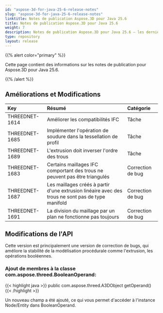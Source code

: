 ```yaml
---
id: "aspose-3d-for-java-25-6-release-notes"
slug: "aspose-3d-for-java-25-6-release-notes"
linktitle: Notes de publication Aspose.3D pour Java 25.6
title: Notes de publication Aspose.3D pour Java 25.6
weight: 7
description: Notes de publication Aspose.3D pour Java 25.6 – les dernières mises à jour et corrections.
type: repository
layout: release
---
```


{{% alert color="primary" %}}

Cette page contient des informations sur les notes de publication pour Aspose.3D pour Java 25.6.

{{% /alert %}}
## **Améliorations et Modifications**
|**Key**|**Résumé**|**Catégorie**|
| :- | :- | :- |
| THREEDNET-1614 | Améliorer les compatibilités IFC | Tâche |
| THREEDNET-1685 | Implémenter l'opération de soudure dans la tessellation de profil | Tâche |
| THREEDNET-1689 | L'extrusion doit inverser l'ordre des trous | Tâche |
| THREEDNET-1683 | Certains maillages IFC comportant des trous ne peuvent pas être triangulés | Correction de bug |
| THREEDNET-1687 | Les maillages créés à partir d'une extrusion linéaire avec des trous ne sont pas de type manifold | Correction de bug |
| THREEDNET-1691 | La division du maillage par un plan ne fonctionne pas toujours | Correction de bug |

## Modifications de l'API ##

Cette version est principalement une version de correction de bugs, qui améliore la stabilité de la modélisation procédurale comme l'extrusion, les opérations booléennes.


### Ajout de membres à la classe **com.aspose.threed.BooleanOperand**:

{{< highlight java >}}
        public com.aspose.threed.A3DObject getOperand()
{{< /highlight >}}

Un nouveau champ a été ajouté, ce qui vous permet d'accéder à l'instance Node/Entity dans BooleanOperand.